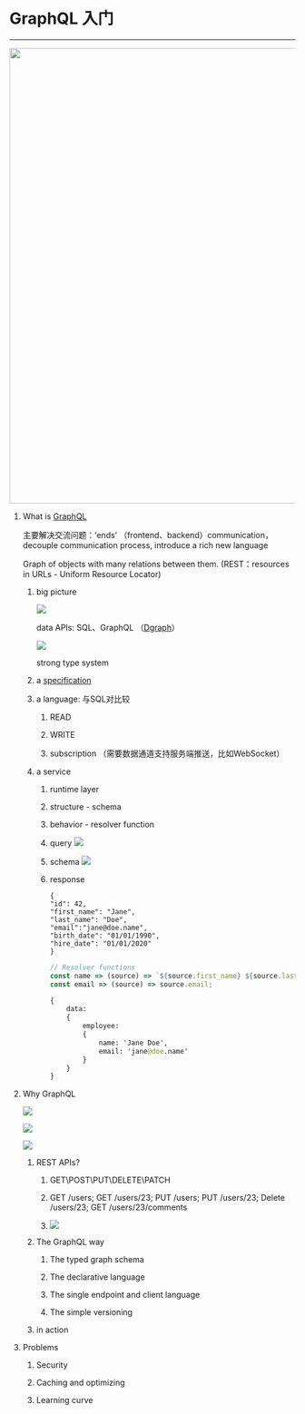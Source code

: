 # GraphQL 入门

---

<img src="https://s2.loli.net/2022/05/18/KtBPdJmqQ3iGs6x.png" title="" alt="" width="803">

1. What is [GraphQL](https://graphql.org/)
   
   主要解决交流问题：‘ends’ （frontend、backend）communication，decouple communication process, introduce a rich new language
   
   Graph of objects with many relations between them. (REST：resources in URLs - Uniform Resource Locator)
   
   1. big picture
      
      ![](https://s2.loli.net/2022/05/19/DKIkHxZcTAtEOfg.png)
      
      data APIs: SQL、GraphQL （[Dgraph](https://dgraph.io/)）
      
      ![](https://s2.loli.net/2022/05/19/JMG2qe3HY6jnitW.png)
      
      strong type system
   
   2. a [specification](https://spec.graphql.org/June2018/)
   
   3. a language: 与SQL对比较
      
      1. READ
      
      2. WRITE
      
      3. subscription （需要数据通道支持服务端推送，比如WebSocket）
   
   4. a service
      
      1. runtime layer
      
      2. structure - schema
      
      3. behavior - resolver function
      
      4. query
         ![](https://s2.loli.net/2022/05/26/tjHW4TFDlcyqhp6.png)
      
      5. schema
         ![](https://s2.loli.net/2022/05/26/PBl6YkV2AQ4SuE5.png)
      
      6. response
         
         ```jsonp
         {
         "id": 42,
         "first_name": "Jane",
         "last_name": "Doe",
         "email":"jane@doe.name",
         "birth_date": "01/01/1990",
         "hire_date": "01/01/2020"
         }
         ```
         
         ```javascript
         // Resolver functions 
         const name => (source) => `${source.first_name} ${source.last_name}`; 
         const email => (source) => source.email;
         ```
         
         ```graphql
         {
             data: 
             { 
                 employee: 
                 { 
                     name: 'Jane Doe', 
                     email: 'jane@doe.name' 
                 } 
             }
         }
         ```

2. Why GraphQL
   
   ![](https://s2.loli.net/2022/05/26/6dB4UhDO3tMEIJi.png)
   
   ![](https://s2.loli.net/2022/05/26/P6IhHmWvYo9rfVg.png)
   
   ![](https://s2.loli.net/2022/05/26/6AQlrgRfk9xbhNU.png)
   
   1. REST APIs?
      
      1. GET\POST\PUT\DELETE\PATCH
      
      2. GET /users; GET /users/23; PUT /users; PUT /users/23; Delete /users/23; GET /users/23/comments
      
      3. ![](https://s2.loli.net/2022/06/09/rRM7fuO3tVIxaB2.png)
   
   2. The GraphQL way
      
      1. The typed graph schema
      
      2. The declarative language
      
      3. The single endpoint and client language
      
      4. The simple versioning
   
   3. in action

3. Problems
   
   1. Security
   
   2. Caching and optimizing
   
   3. Learning curve
